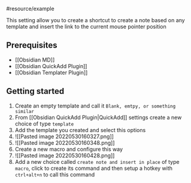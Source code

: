 

#resource/example

This setting allow you to create a shortcut to create a note based on any template and insert the link to the current mouse pointer position

## Prerequisites

- [[Obsidian MD]]
- [[Obsidian QuickAdd Plugin]]
- [[Obsidian Templater Plugin]]

## Getting started

1. Create an empty template and call it `Blank, emtpy, or something similar`
1. From [[Obsidian QuickAdd Plugin|QuickAdd]] settings create a new choice of type `template` 
2. Add the template you created and select this options
3. ![[Pasted image 20220530160327.png]]
4. ![[Pasted image 20220530160348.png]]
5. Create a new macro and configure this way
6. ![[Pasted image 20220530160428.png]]
7. Add a new choice called `create note and insert in place` of type `macro`, click to create its command and then setup a hotkey with `ctrl+alt+n` to call this command